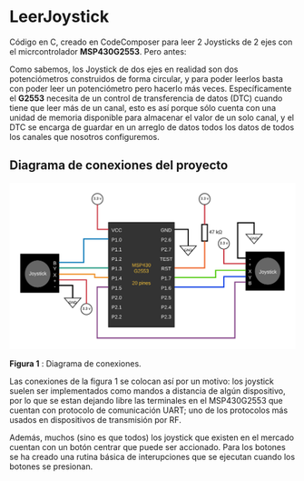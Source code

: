 # LeerJoystick

Código en C, creado en CodeComposer para leer 2 Joysticks de 2 ejes con el micrcontrolador **MSP430G2553**. Pero antes:

Como sabemos, los Joystick de dos ejes en realidad son dos potenciómetros construidos de forma circular, y para poder leerlos basta con poder leer un potenciómetro pero hacerlo más veces. Específicamente el **G2553** necesita de un control de transferencia de datos (DTC) cuando tiene que leer más de un canal, esto es así porque sólo cuenta con una unidad de memoria disponible para almacenar el valor de un solo canal, y el DTC se encarga de guardar en un arreglo de datos todos los datos de todos los canales que nosotros configuremos.

## Diagrama de conexiones del proyecto

<img src="https://raw.githubusercontent.com/iCobiche/LeerJoystick/master/LeerJoystick.png"/>

**Figura 1** : Diagrama de conexiones.

Las conexiones de la figura 1 se colocan así por un motivo: los joystick suelen ser implementados como mandos a distancia de algún dispositivo, por lo que se estan dejando libre las terminales en el MSP430G2553 que cuentan con protocolo de comunicación UART; uno de los protocolos más usados en dispositivos de transmisión por RF.

Además, muchos (sino es que todos) los joystick que existen en el mercado cuentan con un botón centrar que puede ser accionado. Para los botones se ha creado una rutina básica de interupciones que se ejecutan cuando los botones se presionan.